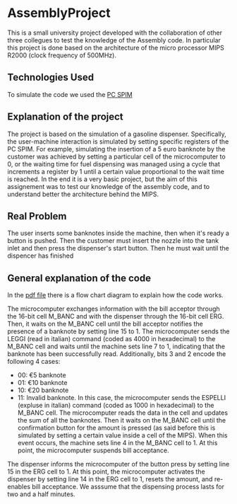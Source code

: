 # AssemblyProject
This is a small university project developed with the collaboration of other three collegues to test the knowledge of the Assembly code. 
In particular this project is done based on the architecture of the micro processor MIPS R2000 (clock frequency of 500MHz).

## Technologies Used
To simulate the code we used the [PC SPIM](https://pages.cs.wisc.edu/~larus/SPIM)

## Explanation of the project
The project is based on the simulation of a gasoline dispenser. Specifically, the user-machine interaction is simulated by setting specific registers of the PC SPIM. For example, simulating the insertion of a 5 euro banknote by the customer was achieved by setting a particular cell of the microcomputer to 0, or the waiting time for fuel dispensing was managed using a cycle that increments a register by 1 until a certain value proportional to the wait time is reached.
In the end it is a very basic project, but the aim of this assignement was to test our knowledge of the assembly code, and to understand better the architecture behind the MIPS.

## Real Problem
The user inserts some banknotes inside the machine, then when it's ready a button is pushed. Then the customer must insert the nozzle into the tank inlet and then press the dispenser's start button. Then he must wait until the dispencer has finished

## General explanation of the code
In the [pdf file](/main/MIPS.pdf)  there is a flow chart diagram to explain how the code works.

The microcomputer exchanges information with the bill acceptor through the 16-bit cell M_BANC and with the dispenser through the 16-bit cell ERG. Then, it waits on the M_BANC cell until the bill acceptor notifies the presence of a banknote by setting line 15 to 1. The microcomputer sends the LEGGI (read in italian) command (coded as 4000 in hexadecimal) to the M_BANC cell and waits until the machine sets line 7 to 1, indicating that the banknote has been successfully read. Additionally, bits 3 and 2 encode the following 4 cases:
- 00: €5 banknote
- 01: €10 banknote
- 10: €20 banknote
- 11: Invalid banknote. In this case, the microcomputer sends the ESPELLI (expluse in italian) command (coded as 1000 in hexadecimal) to the M_BANC cell.
The microcomputer reads the data in the cell and updates the sum of all the banknotes. Then it waits on the M_BANC cell until the confirmation button for the amount is pressed (as said before this is simulated by setting a certain value inside a cell of the MIPS). When this event occurs, the machine sets line 4 in the M_BANC cell to 1. At this point, the microcomputer suspends bill acceptance.

The dispenser informs the microcomputer of the button press by setting line 15 in the ERG cell to 1. At this point, the microcomputer activates the dispenser by setting line 14 in the ERG cell to 1, resets the amount, and re-enables bill acceptance. We asssume that the dispensing process lasts for two and a half minutes.







